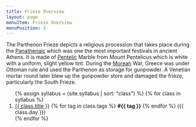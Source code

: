 ```yaml
---
title: Frieze Overview
layout: page
menuItem: Frieze Overview
menuPosition: 3
---
```

The Parthenon Frieze depicts a religious procession that takes place during the [Panathenaic](https://en.wikipedia.org/wiki/Panathenaea) which was one the most important festivals in ancient Athens. It is made of [Pentelic](https://en.wikipedia.org/wiki/Mount_Pentelicus#Pentelic_marble) Marble from Mount Pentelicus which is white with a uniform, slight yellow tint. During the [Morean](https://en.wikipedia.org/wiki/Parthenon#Destruction) War, Greece was under Ottoman rule and used the Parthenon as storage for gunpowder. A Venetian mortar round later blew up the gunpowder store and damaged the frieze, particularly the South Frieze.

<ol>
{% assign syllabus = (site.syllabus | sort: "class") %}
{% for class in syllabus %}
  <li>
  	<a href="{{ site.baseurl }}{{ class.url }}">{{ class.title }}</a> 
  	{% for tag in class.tags %}
  		<b>#{{ tag }}</b>
  	{% endfor %}
  	({{ class.day }})</li>
{% endfor %}
</ol>
